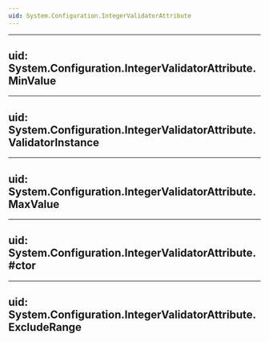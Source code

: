 ```yaml
---
uid: System.Configuration.IntegerValidatorAttribute
---
```


---
uid: System.Configuration.IntegerValidatorAttribute.MinValue
---

---
uid: System.Configuration.IntegerValidatorAttribute.ValidatorInstance
---

---
uid: System.Configuration.IntegerValidatorAttribute.MaxValue
---

---
uid: System.Configuration.IntegerValidatorAttribute.#ctor
---

---
uid: System.Configuration.IntegerValidatorAttribute.ExcludeRange
---
